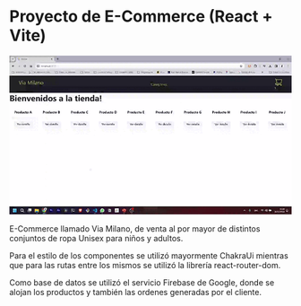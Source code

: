 
 # Proyecto de E-Commerce (React + Vite)

![Recorrido Milano](/src/assets/milano-recorrido.gif)



E-Commerce llamado Via Milano, de venta al por mayor de distintos conjuntos de ropa Unisex para niños y adultos.

Para el estilo de los componentes se utilizó mayormente ChakraUi mientras que para las rutas entre los mismos se utilizó la librería react-router-dom.

Como base de datos se utilizó el servicio Firebase de Google, donde se alojan los productos y también las ordenes generadas por el cliente.
